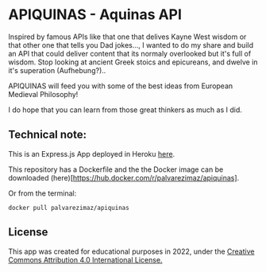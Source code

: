 # APIQUINAS - Aquinas API

Inspired by famous APIs like that one that delives Kayne West wisdom or that other one that tells you Dad jokes..., I wanted to do my share and build an API that could deliver content that its normaly overlooked but it's full of wisdom. Stop looking at ancient Greek stoics and epicureans, and dwelve in it's superation (Aufhebung?)..

APIQUINAS will feed you with some of the best ideas from European Medieval Philosophy!

I do hope that you can learn from those great thinkers as much as I did.

## Technical note:

This is an Express.js App deployed in Heroku
[here](https://apiquinas.herokuapp.com/).

This repository has a Dockerfile and the the Docker image can be downloaded (here)[https://hub.docker.com/r/palvarezimaz/apiquinas].

Or from the terminal:

`docker pull palvarezimaz/apiquinas`

## License

This app was created for educational purposes in 2022, under the <a target="_blank" href="https://creativecommons.org/licenses/by/4.0/">Creative Commons Attribution 4.0 International License.
